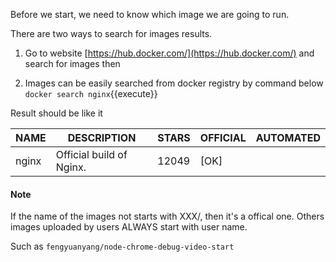 Before we start, we need to know which image we are going to run.

There are two ways to search for images results.

1. Go to website [https://hub.docker.com/](https://hub.docker.com/)
and search for images then

2. Images can be easily searched from docker registry by command below
`docker search nginx`{{execute}}


Result should be like it

| NAME  | DESCRIPTION              | STARS | OFFICIAL  | AUTOMATED |
|-------|--------------------------|-------|-----------|-----------|
| nginx | Official build of Nginx. | 12049 | [OK]      |           |

#### Note
If the name of the images not starts with XXX/, then it's a offical one.
Others images uploaded by users ALWAYS start with user name.

Such as `fengyuanyang/node-chrome-debug-video-start`

